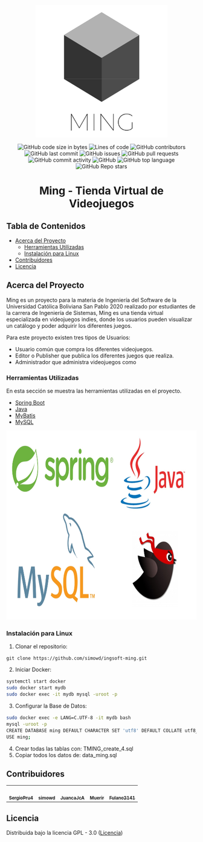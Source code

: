 <!-- LOGO -->
<p align="center">
  <a href="https://github.com/simowd/ingsoft-ming">
    <img src="/Logo.png" alt="Logo" width="350" height="350">
  </a>
  
<!-- SHIELDS -->
<p align="center">
  <a>
    <img alt="GitHub code size in bytes" src="https://img.shields.io/github/languages/code-size/simowd/ingsoft-ming?style=flat-square">
    <img alt="Lines of code" src="https://img.shields.io/tokei/lines/github.com/simowd/ingsoft-ming?style=flat-square">
    <img alt="GitHub contributors" src="https://img.shields.io/github/contributors/simowd/ingsoft-ming?style=flat-square">
    <img alt="GitHub last commit" src="https://img.shields.io/github/last-commit/simowd/ingsoft-ming?style=flat-square">
    <img alt="GitHub issues" src="https://img.shields.io/github/issues/simowd/ingsoft-ming?style=flat-square">
    <img alt="GitHub pull requests" src="https://img.shields.io/github/issues-pr/simowd/ingsoft-ming?style=flat-square">
    <img alt="GitHub commit activity" src="https://img.shields.io/github/commit-activity/m/simowd/ingsoft-ming?style=flat-square">
    <img alt="GitHub" src="https://img.shields.io/github/license/simowd/ingsoft-ming?style=flat-square">
    <img alt="GitHub top language" src="https://img.shields.io/github/languages/top/simowd/ingsoft-ming?style=flat-square">
    <img alt="GitHub Repo stars" src="https://img.shields.io/github/stars/simowd/ingsoft-ming?style=social">
  </a>
  
<!-- TITLE -->
  <h1 align="center">Ming - Tienda Virtual de Videojuegos</h1>

<!-- TABLE OF CONTENTS -->
## Tabla de Contenidos

* [Acerca del Proyecto](#Acerca-del-Proyecto)
  * [Herramientas Utilizadas](#Herramientas-Utilizadas)
  * [Instalación para Linux](#Instalación-para-Linux)
* [Contribuidores](#Contribuidores)
* [Licencia](#Licencia)

<!-- ABOUT THE PROJECT -->
## Acerca del Proyecto

Ming es un proyecto para la materia de Ingeniería del Software de la Universidad Católica Boliviana San Pablo 2020 realizado por estudiantes de la
carrera de Ingeniería de Sistemas, Ming es una tienda virtual especializada en videojuegos indies, donde los usuarios pueden visualizar un catálogo 
y poder adquirir los diferentes juegos.

Para este proyecto existen tres tipos de Usuarios:
* Usuario común que compra los diferentes videojuegos.
* Editor o Publisher que publica los diferentes juegos que realiza.
* Administrador que administra videojuegos como

### Herramientas Utilizadas
En esta sección se muestra las herramientas utilizadas en el proyecto.

<!-- LOGOS LINKS -->
* [Spring Boot](https://spring.io/projects/spring-boot)
* [Java](https://www.oracle.com/technetwork/es/java/javase/downloads/index.html)
* [MyBatis](https://mybatis.org/mybatis-3/es/)
* [MySQL](https://www.mysql.com/)

<!-- TOOLS IMAGE -->
<p align="center">
  <a href="https://github.com/simowd/ingsoft-ming">
    <img src="/Herramientas.jpg" alt="Logo" width="900" height="500">
  </a>

### Instalación para Linux

1. Clonar el repositorio:
```
git clone https://github.com/simowd/ingsoft-ming.git
```
2. Iniciar Docker:
```sh
systemctl start docker
sudo docker start mydb
sudo docker exec -it mydb mysql -uroot -p
```
3. Configurar la Base de Datos:
```sh
sudo docker exec -e LANG=C.UTF-8 -it mydb bash
mysql -uroot -p
CREATE DATABASE ming DEFAULT CHARACTER SET 'utf8' DEFAULT COLLATE utf8_general_ci;
USE ming;
```
4. Crear todas las tablas con: TMING_create_4.sql
5. Copiar todos los datos de: data_ming.sql

<!-- CONTRIBUTORS -->
## Contribuidores
<table>
  <tr>
    <td align="center"><a href="https://github.com/SergioPru4"><img src="https://avatars0.githubusercontent.com/u/52050964?s=460&u=29df9188bbe8724fe1c11be588f9640d1d97c18b&v=4" width="175px;" alt=""/><br /><sub><b>SergioPru4</b</td>
    <td align="center"><a href="https://github.com/simowd"><img src="https://avatars2.githubusercontent.com/u/41243969?s=460&u=57c6513a19817251057739193544778e7418cba7&v=4" width="175px;" alt=""/><br /><sub><b>simowd</b</td>
    <td align="center"><a href="https://github.com/JuancaJcA"><img src="https://avatars1.githubusercontent.com/u/48498478?s=460&u=d74157caf5cdda004619fa62d1e542f5924beefc&v=4" width="175px;" alt=""/><br /><sub><b>JuancaJcA</b</td>
    <td align="center"><a href="https://github.com/Muerir"><img src="https://avatars1.githubusercontent.com/u/47600456?s=460&u=50c5d38858d246e2d08144737f23691f63040d01&v=4" width="175px;" alt=""/><br /><sub><b>Muerir</b</td>
    <td align="center"><a href="https://github.com/Fulano2141"><img src="https://avatars1.githubusercontent.com/u/28693068?s=460&u=b5ec0baa8279b3cac61685521852b517e8d0d894&v=4" width="175px;" alt=""/><br /><sub><b>Fulano2141</b</td>
  </tr>
</table>

<!-- LICENSE -->
## Licencia
Distribuida bajo la licencia GPL - 3.0 ([Licencia](https://github.com/simowd/ingsoft-ming/blob/main/LICENSE))
